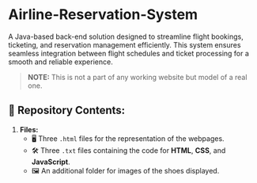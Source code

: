 # Airline-Reservation-System
A Java-based back-end solution designed to streamline flight bookings, ticketing, and reservation management efficiently. This system ensures seamless integration between flight schedules and ticket processing for a smooth and reliable experience.

> **NOTE:** This is not a part of any working website but model of a real one.  

## 📁 **Repository Contents:**  
1. **Files:**  
   - 🖥️ Three `.html` files for the representation of the webpages.  
   - 🛠️ Three `.txt` files containing the code for **HTML**, **CSS**, and **JavaScript**.  
   - 🖼️ An additional folder for images of the shoes displayed.  
